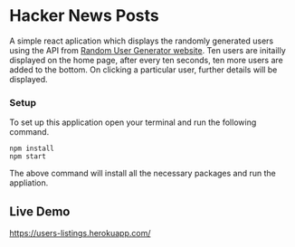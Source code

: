 # Hacker News Posts

A simple react aplication which displays the randomly generated users using the API from [Random User Generator website](https://randomuser.me/). Ten users are initailly displayed on the home page, after every ten seconds, ten more users are added to the bottom. On clicking a  particular user, further details will be displayed.

### Setup

To set up this application open your terminal and run the following command.
```
npm install
npm start

```
The above command will install all the necessary packages and run the appliation.

## Live Demo
https://users-listings.herokuapp.com/
